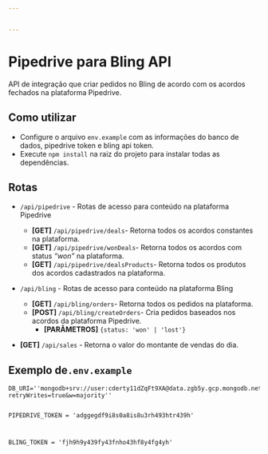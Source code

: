 ```yaml
---


---
```


<h1 id="pipedrive-para-bling-api">Pipedrive para Bling API</h1>
<p>API de integração que criar pedidos no Bling de acordo com os acordos fechados na plataforma Pipedrive.</p>
<h2 id="como-utilizar">Como utilizar</h2>
<ul>
<li>Configure o arquivo <code>env.example</code> com as informações do banco de dados, pipedrive token e bling api token.</li>
<li>Execute <code>npm install</code> na raiz do projeto para instalar todas as dependências.</li>
</ul>
<h2 id="rotas">Rotas</h2>
<ul>
<li>
<p><code>/api/pipedrive</code> - Rotas de acesso para conteúdo na plataforma Pipedrive</p>
<ul>
<li><strong>[GET]</strong> <code>/api/pipedrive/deals</code>-  Retorna todos os acordos constantes na plataforma.</li>
<li><strong>[GET]</strong> <code>/api/pipedrive/wonDeals</code>- Retorna todos os acordos com status <em>“won”</em> na plataforma.</li>
<li><strong>[GET]</strong> <code>/api/pipedrive/dealsProducts</code>- Retorna todos os produtos dos acordos cadastrados na plataforma.</li>
</ul>
</li>
<li>
<p><code>/api/bling</code> - Rotas de acesso para conteúdo na plataforma Bling</p>
<ul>
<li><strong>[GET]</strong> <code>/api/bling/orders</code>-  Retorna todos os pedidos na plataforma.</li>
<li><strong>[POST]</strong>  <code>/api/bling/createOrders</code>- Cria pedidos baseados nos acordos da plataforma Pipedrive.
<ul>
<li><strong>[PARÂMETROS]</strong> <code>{status: 'won' | 'lost'}</code></li>
</ul>
</li>
</ul>
</li>
<li>
<p><strong>[GET]</strong> <code>/api/sales</code> - Retorna o valor do montante de vendas do dia.</p>
</li>
</ul>
<h2 id="exemplo-de.env.example">Exemplo de<code>.env.example</code></h2>
<pre><code>DB_URI=''mongodb+srv://user:cderty11dZqFt9XA@data.zgb5y.gcp.mongodb.net/collection?retryWrites=true&amp;w=majority''

PIPEDRIVE_TOKEN =  'adggegdf9i8s0a8is8u3rh493htr439h'

BLING_TOKEN =  'fjh9h9y439fy43fnho43hf8y4fg4yh'
</code></pre>

